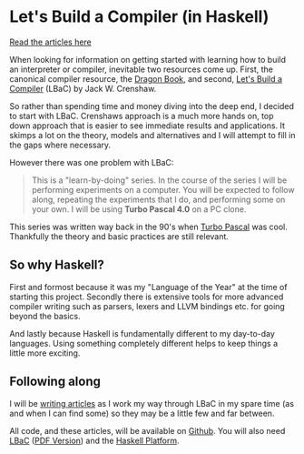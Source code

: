 # Let's Build a Compiler (in Haskell)

[Read the articles here](https://g-ford.github.io/cradle/)

When looking for information on getting started with learning how to build an interpreter or compiler, inevitable two resources come up.  First, the canonical compiler resource, the [Dragon Book](http://en.wikipedia.org/wiki/Dragon_Book_\(computer_science\)), and second, [Let's Build a Compiler](http://compilers.iecc.com/crenshaw/) (LBaC) by Jack W. Crenshaw.
 
So rather than spending time and money diving into the deep end, I decided to start with LBaC.  Crenshaws approach is a much more hands on, top down approach that is easier to see immediate results and applications.  It skimps a lot on the theory, models and alternatives and I will attempt to fill in the gaps where necessary.

However there was one problem with LBaC:

> This is a "learn-by-doing" series. In the course of the series I will be performing experiments on a computer. You will be expected to follow along, repeating the experiments that I do, and performing some on your own. I will be using **Turbo Pascal 4.0** on a PC clone. 

This series was written way back in the 90's when [Turbo Pascal](http://en.wikipedia.org/wiki/Turbo_Pascal) was cool.  Thankfully the theory and basic practices are still relevant. 

## So why Haskell?

First and formost because it was my "Language of the Year" at the time of starting this project.  Secondly there is extensive tools for more advanced compiler writing such as parsers, lexers and LLVM bindings etc. for going beyond the basics.

And lastly because Haskell is fundamentally different to my day-to-day languages.  Using something completely different helps to keep things a little more exciting. 

## Following along

I will be [writing articles](https://g-ford.github.io/cradle/) as I work my way through LBaC in my spare time (as and when I can find some) so they may be a little few and far between.

All code, and these articles, will be available on [Github](http://github.com/g-ford/cradle). You will also need [LBaC](http://compilers.iecc.com/crenshaw/) ([PDF Version](http://www.stack.nl/~marcov/compiler.pdf)) and the [Haskell Platform](http://hackage.haskell.org/platform/).
